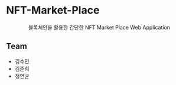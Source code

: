 # NFT-Market-Place
<center>블록체인을 활용한 간단한 NFT Market Place Web Application</center>

## Team
* 김수민
* 김준희
* 정연균
